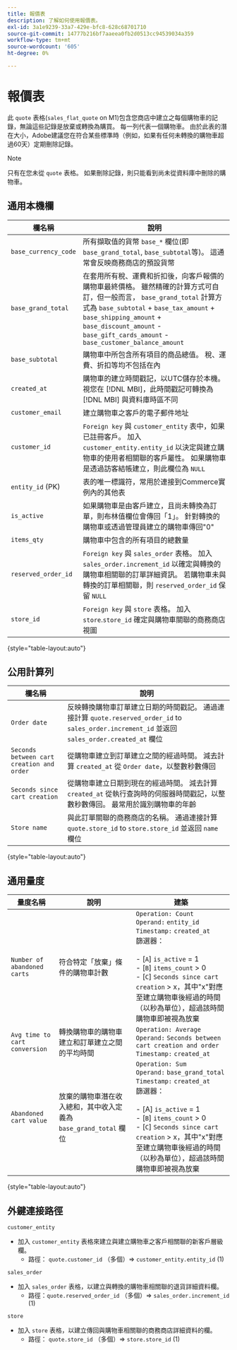 ```yaml
---
title: 報價表
description: 了解如何使用報價表。
exl-id: 3a1e9239-33a7-429e-bfc8-628c68701710
source-git-commit: 14777b216bf7aaeea0fb2d0513cc94539034a359
workflow-type: tm+mt
source-wordcount: '605'
ht-degree: 0%

---
```


# 報價表

此 `quote` 表格(`sales_flat_quote` on M1)包含您商店中建立之每個購物車的記錄，無論這些記錄是放棄或轉換為購買。 每一列代表一個購物車。 由於此表的潛在大小，Adobe建議您在符合某些標準時（例如，如果有任何未轉換的購物車超過60天）定期刪除記錄。

>[!NOTE]
>
>只有在您未從 `quote` 表格。 如果刪除記錄，則只能看到尚未從資料庫中刪除的購物車。

## 通用本機欄

| **欄名稱** | **說明** |
|---|---|
| `base_currency_code` | 所有擷取值的貨幣 `base_*` 欄位(即 `base_grand_total`, `base_subtotal`等)。 這通常會反映商務商店的預設貨幣 |
| `base_grand_total` | 在套用所有稅、運費和折扣後，向客戶報價的購物車最終價格。 雖然精確的計算方式可自訂，但一般而言， `base_grand_total` 計算方式為 `base_subtotal` + `base_tax_amount` + `base_shipping_amount` + `base_discount_amount` - `base_gift_cards_amount` - `base_customer_balance_amount` |
| `base_subtotal` | 購物車中所包含所有項目的商品總值。 稅、運費、折扣等均不包括在內 |
| `created_at` | 購物車的建立時間戳記，以UTC儲存於本機。 視您在 [!DNL MBI]，此時間戳記可轉換為 [!DNL MBI] 與資料庫時區不同 |
| `customer_email` | 建立購物車之客戶的電子郵件地址 |
| `customer_id` | `Foreign key` 與 `customer_entity` 表中，如果已註冊客戶。 加入 `customer_entity.entity_id` 以決定與建立購物車的使用者相關聯的客戶屬性。 如果購物車是透過訪客結帳建立，則此欄位為 `NULL` |
| `entity_id` (PK) | 表的唯一標識符，常用於連接到Commerce實例內的其他表 |
| `is_active` | 如果購物車是由客戶建立，且尚未轉換為訂單，則布林值欄位會傳回「1」。 針對轉換的購物車或透過管理員建立的購物車傳回&quot;0&quot; |
| `items_qty` | 購物車中包含的所有項目的總數量 |
| `reserved_order_id` | `Foreign key` 與 `sales_order` 表格。 加入 `sales_order.increment_id` 以確定與轉換的購物車相關聯的訂單詳細資訊。 若購物車未與轉換的訂單相關聯，則 `reserved_order_id` 保留 `NULL` |
| `store_id` | `Foreign key` 與 `store` 表格。 加入 `store`.`store_id` 確定與購物車關聯的商務商店視圖 |

{style="table-layout:auto"}

## 公用計算列

| **欄名稱** | **說明** |
|---|---|
| `Order date` | 反映轉換購物車訂單建立日期的時間戳記。 通過連接計算 `quote.reserved_order_id` to `sales_order.increment_id` 並返回 `sales_order.created_at` 欄位 |
| `Seconds between cart creation and order` | 從購物車建立到訂單建立之間的經過時間。 減去計算 `created_at` 從 `Order date`，以整數秒數傳回 |
| `Seconds since cart creation` | 從購物車建立日期到現在的經過時間。 減去計算 `created_at` 從執行查詢時的伺服器時間戳記，以整數秒數傳回。 最常用於識別購物車的年齡 |
| `Store name` | 與此訂單關聯的商務商店的名稱。 通過連接計算 `quote.store_id` to `store.store_id` 並返回 `name` 欄位 |

{style="table-layout:auto"}

## 通用量度

| **量度名稱** | **說明** | **建築** |
|---|---|---|
| `Number of abandoned carts` | 符合特定「放棄」條件的購物車計數 | `Operation: Count`<br/>`Operand:` `entity_id`<br/>`Timestamp:` `created_at`<br/>篩選器：<br><br>- \[`A`\] `is_active` = 1<br>- \[`B`\] `items_count` > 0<br>- \[`C`\] `Seconds since cart creation` > x，其中&quot;x&quot;對應至建立購物車後經過的時間（以秒為單位），超過該時間購物車即被視為放棄 |
| `Avg time to cart conversion` | 轉換購物車的購物車建立和訂單建立之間的平均時間 | `Operation: Average`<br>`Operand:` `Seconds between cart creation and order`<br>`Timestamp:` `created_at` |
| `Abandoned cart value` | 放棄的購物車潛在收入總和，其中收入定義為 `base_grand_total` 欄位 | `Operation: Sum`<br>`Operand:` `base_grand_total`<br>`Timestamp:` `created_at`<br>篩選器：<br><br>- \[A\] `is_active` = 1<br>- \[`B`\] `items_count` > 0<br>- \[`C`\] `Seconds since cart creation` > x，其中&quot;x&quot;對應至建立購物車後經過的時間（以秒為單位），超過該時間購物車即被視為放棄 |

{style="table-layout:auto"}

## 外鍵連接路徑

`customer_entity`

* 加入 `customer_entity` 表格來建立與建立購物車之客戶相關聯的新客戶層級欄。
   * 路徑： `quote.customer_id` （多個）=> `customer_entity.entity_id` (1)

`sales_order`

* 加入 `sales_order` 表格，以建立與轉換的購物車相關聯的退貨詳細資料欄。
   * 路徑：`quote.reserved_order_id` （多個）=> `sales_order.increment_id` (1)

`store`

* 加入 `store` 表格，以建立傳回與購物車相關聯的商務商店詳細資料的欄。
   * 路徑： `quote.store_id` （多個）=> `store.store_id` (1)
